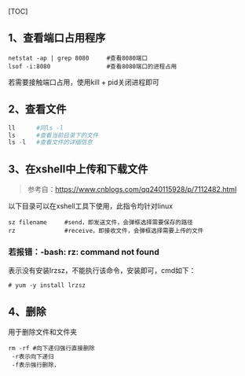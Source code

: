 [TOC]

## 1、查看端口占用程序

```
netstat -ap | grep 8080     #查看8080端口
lsof -i:8080                #查看8080端口的进程占用
```

若需要接触端口占用，使用kill + pid关闭进程即可

## 2、查看文件

```python
ll		#同ls -l
ls		#查看当前目录下的文件
ls -l	#查看文件的详细信息
```

## 3、在xshell中上传和下载文件

> 参考自：https://www.cnblogs.com/qq240115928/p/7112482.html

以下目录可以在xshell工具下使用，此指令均针对linux

```pyhton
sz filename		#send，即发送文件，会弹框选择需要保存的路径
rz 				#receive，即接收文件，会弹框选择需要上传的文件
```

### 若报错：-bash: rz: command not found

表示没有安装lrzsz，不能执行该命令，安装即可，cmd如下：

```
# yum -y install lrzsz
```

## 4、删除

用于删除文件和文件夹

```
rm -rf #向下递归强行直接删除
 -r表示向下递归
 -f表示强行删除，
```

